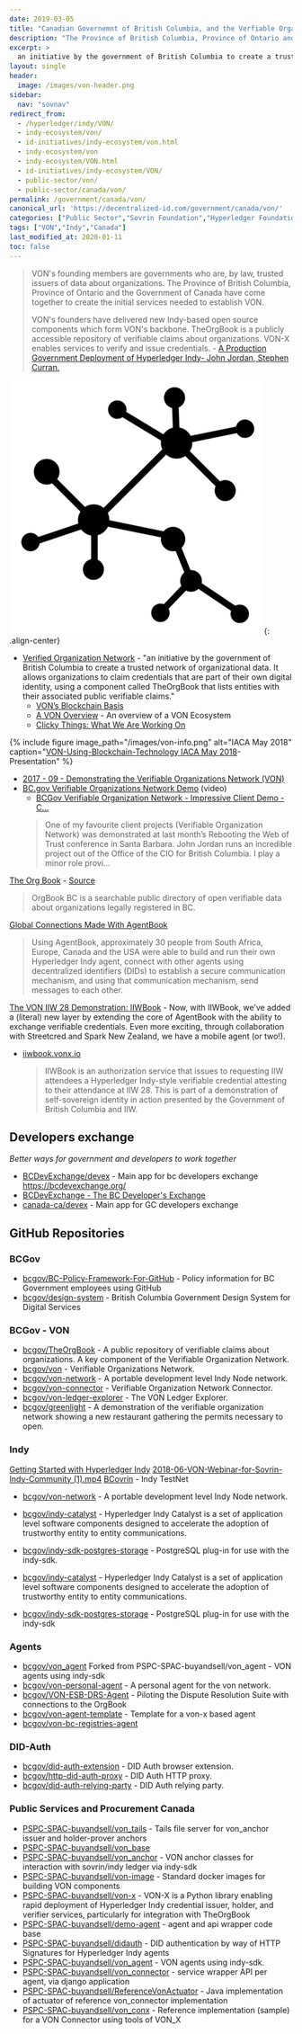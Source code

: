 ```yaml
---
date: 2019-03-05
title: "Canadian Governemnt of British Columbia, and the Verfiable Organizations Network"
description: "The Province of British Columbia, Province of Ontario and the Government of Canada have come together to create the initial services needed to establish VON."
excerpt: >
  an initiative by the government of British Columbia to create a trusted network of organizational data. It allows organizations to claim credentials that are part of their own digital identity, using a component called TheOrgBook that lists entities with their associated public verifiable claims.
layout: single
header:
  image: /images/von-header.png
sidebar:
  nav: "sovnav"  
redirect_from:
  - /hyperledger/indy/VON/
  - indy-ecosystem/von/
  - id-initiatives/indy-ecosystem/von.html
  - indy-ecosystem/von
  - indy-ecosystem/VON.html
  - id-initiatives/indy-ecosystem/VON/
  - public-sector/von/
  - public-sector/canada/von/
permalink: /government/canada/von/
canonical_url: 'https://decentralized-id.com/government/canada/von/'
categories: ["Public Sector","Sovrin Foundation","Hyperledger Foundation"]
tags: ["VON","Indy","Canada"]
last_modified_at: 2020-01-11
toc: false
---
```


>VON's founding members are governments who are, by law, trusted issuers of data about organizations. The Province of British Columbia, Province of Ontario and the Government of Canada have come together to create the initial services needed to establish VON. 
>
>VON's founders have delivered new Indy-based open source components which form VON's backbone. TheOrgBook is a publicly accessible repository of verifiable claims about organizations. VON-X enables services to verify and issue credentials. - [A Production Government Deployment of Hyperledger Indy- John Jordan, Stephen Curran.](https://hgf18.sched.com/event/G8rm/verifiable-organizations-network-a-production-government-deployment-of-hyperledger-indy-john-jordan-province-of-british-columbia-stephen-curran-cloudcompass-computing-inc)

![](/images/VON-Logo.png){: .align-center}

* [Verified Organization Network](https://vonx.io/) - "an initiative by the government of British Columbia to create a trusted network of organizational data. It allows organizations to claim credentials that are part of their own digital identity, using a component called TheOrgBook that lists entities with their associated public verifiable claims."
  * [VON’s Blockchain Basis](https://vonx.io/getting_started/vons-blockchain-basis/)
  * [A VON Overview](https://vonx.io/getting_started/von-overview/) - An overview of a VON Ecosystem
  * [Clicky Things: What We Are Working On](https://vonx.io/clickythings/)

{% include figure image_path="/images/von-info.png" alt="IACA May 2018" caption="[VON-Using-Blockchain-Technology IACA May 2018](https://www.iaca.org/wp-content/uploads/VON-Using-Blockchain-Technology.pdf)- Presentation" %}

* [2017 - 09 - Demonstrating the Verifiable Organizations Network (VON)](https://docs.google.com/document/d/1wNnXdQKUtWnx--xw3VQ9Fr2TDa0kUNIBSMmFGR4uoMg/edit#heading=h.kphtj2c176xb)
* [BC.gov Verifiable Organizations Network Demo](https://drive.google.com/open?id=1Ms2vKqTe-jVDpz5eWtQIqIz8Jl6TLbSE) (video)
  * [BCGov Verifiable Organization Network - Impressive Client Demo - C...](https://www.continuumloop.com/bcgov-verifiable-organization-network/)
  > One of my favourite client projects (Verifiable Organization Network) was demonstrated at last month’s Rebooting the Web of Trust conference in Santa Barbara. John Jordan runs an incredible project out of the Office of the CIO for British Columbia. I play a minor role provi...

[The Org Book](https://theorgbook.pathfinder.gov.bc.ca/en/home) - [Source](https://github.com/bcgov/theorgbook)
  > OrgBook BC is a searchable public directory of open verifiable data about organizations legally registered in BC.

[Global Connections Made With AgentBook](https://vonx.io/news/2019-03-28-Global-Connection)
  > Using AgentBook, approximately 30 people from South Africa, Europe, Canada and the USA were able to build and run their own Hyperledger Indy agent, connect with other agents using decentralized identifiers (DIDs) to establish a secure communication mechanism, and using that communication mechanism, send messages to each other. 

[The VON IIW 28 Demonstration: IIWBook](https://vonx.io/how_to/iiwbook) - Now, with IIWBook, we’ve added a (literal) new layer by extending the core of AgentBook with the ability to exchange verifiable credentials. Even more exciting, through collaboration with Streetcred and Spark New Zealand, we have a mobile agent (or two!).
  * [iiwbook.vonx.io](https://iiwbook.vonx.io)
    > IIWBook is an authorization service that issues to requesting IIW attendees a Hyperledger Indy-style verifiable credential attesting to their attendance at IIW 28. This is part of a demonstration of self-sovereign identity in action presented by the Government of British Columbia and IIW.

## Developers exchange

*Better ways for government and developers to work together*

* [BCDevExchange/devex](https://github.com/BCDevExchange/devex) - Main app for bc developers exchange https://bcdevexchange.org/
* [BCDevExchange - The BC Developer's Exchange](https://bcdevexchange.org/opportunities)
* [canada-ca/devex](https://github.com/canada-ca/devex) - Main app for GC developers exchange

## GitHub Repositories
### BCGov

* [bcgov/BC-Policy-Framework-For-GitHub](https://github.com/bcgov/BC-Policy-Framework-For-GitHub) - Policy information for BC Government employees using GitHub 
* [bcgov/design-system](https://github.com/bcgov/design-system) - British Columbia Government Design System for Digital Services 


### BCGov - VON 
* [bcgov/TheOrgBook](https://github.com/bcgov/TheOrgBook) - A public repository of verifiable claims about organizations. A key component of the Verifiable Organization Network. 
* [bcgov/von](https://github.com/bcgov/von) - Verifiable Organizations Network. 
* [bcgov/von-network](https://github.com/bcgov/von-network) - A portable development level Indy Node network.
* [bcgov/von-connector](https://github.com/bcgov/von-connector) - Verifiable Organization Network Connector. 
* [bcgov/von-ledger-explorer](https://github.com/bcgov/von-ledger-explorer) - The VON Ledger Explorer. 
* [bcgov/greenlight](https://github.com/bcgov/greenlight) - A demonstration of the verifiable organization network showing a new restaurant gathering the permits necessary to open. 

### Indy 

[Getting Started with Hyperledger Indy](https://cdn.oreillystatic.com/en/assets/1/event/274/Getting%20started%20with%20Hyperledger%20Indy%20Presentation.pdf)
[2018-06-VON-Webinar-for-Sovrin-Indy-Community (1).mp4](https://drive.google.com/open?id=1Ms2vKqTe-jVDpz5eWtQIqIz8Jl6TLbSE) 
[BCovrin](http://138.197.138.255/) - Indy TestNet

* [bcgov/von-network](https://github.com/bcgov/von-network) - A portable development level Indy Node network. 
* [bcgov/indy-catalyst](https://github.com/bcgov/indy-catalyst) - Hyperledger Indy Catalyst is a set of application level software components designed to accelerate the adoption of trustworthy entity to entity communications. 
* [bcgov/indy-sdk-postgres-storage](https://github.com/bcgov/indy-sdk-postgres-storage) - PostgreSQL plug-in for use with the indy-sdk.

* [bcgov/indy-catalyst](https://github.com/bcgov/indy-catalyst) - Hyperledger Indy Catalyst is a set of application level software components designed to accelerate the adoption of trustworthy entity to entity communications.
* [bcgov/indy-sdk-postgres-storage](https://github.com/bcgov/indy-sdk-postgres-storage) - PostgreSQL plug-in for use with the indy-sdk

### Agents 

* [bcgov/von_agent](https://github.com/bcgov/von_agent) Forked from PSPC-SPAC-buyandsell/von_agent - VON agents using indy-sdk
* [bcgov/von-personal-agent](https://github.com/bcgov/von-personal-agent) - A personal agent for the von network.
* [bcgov/VON-ESB-DRS-Agent](https://github.com/bcgov/VON-ESB-DRS-Agent) - Piloting the Dispute Resolution Suite with connections to the OrgBook
* [bcgov/von-agent-template](https://github.com/bcgov/von-agent-template) - Template for a von-x based agent
* [bcgov/von-bc-registries-agent](https://github.com/bcgov/von-bc-registries-agent)

### DID-Auth 
* [bcgov/did-auth-extension](https://github.com/bcgov/did-auth-extension) - DID Auth browser extension.
* [bcgov/http-did-auth-proxy](https://github.com/bcgov/http-did-auth-proxy) - DID Auth HTTP proxy.
* [bcgov/did-auth-relying-party](https://github.com/bcgov/did-auth-relying-party) - DID Auth relying party.

### Public Services and Procurement Canada

* [PSPC-SPAC-buyandsell/von_tails](https://github.com/PSPC-SPAC-buyandsell/von_tails) - Tails file server for von_anchor issuer and holder-prover anchors
* [PSPC-SPAC-buyandsell/von_base](https://github.com/PSPC-SPAC-buyandsell/von_base)
* [PSPC-SPAC-buyandsell/von_anchor](https://github.com/PSPC-SPAC-buyandsell/von_anchor) - VON anchor classes for interaction with sovrin/indy ledger via indy-sdk 
* [PSPC-SPAC-buyandsell/von-image](https://github.com/PSPC-SPAC-buyandsell/von-image) - Standard docker images for building VON components 
* [PSPC-SPAC-buyandsell/von-x](https://github.com/PSPC-SPAC-buyandsell/von-x) - VON-X is a Python library enabling rapid deployment of Hyperledger Indy credential issuer, holder, and verifier services, particularly for integration with TheOrgBook 
* [PSPC-SPAC-buyandsell/demo-agent](https://github.com/PSPC-SPAC-buyandsell/demo-agent) - agent and api wrapper code base
* [PSPC-SPAC-buyandsell/didauth](https://github.com/PSPC-SPAC-buyandsell/didauth) - DID authentication by way of HTTP Signatures for Hyperledger Indy agents 
* [PSPC-SPAC-buyandsell/von_agent](https://github.com/PSPC-SPAC-buyandsell/von_agent) - VON agents using indy-sdk. 
* [PSPC-SPAC-buyandsell/von_connector](https://github.com/PSPC-SPAC-buyandsell/von_connector) - service wrapper API per agent, via django application 
* [PSPC-SPAC-buyandsell/ReferenceVonActuator](https://github.com/PSPC-SPAC-buyandsell/ReferenceVonActuator) - Java implementation of actuator of reference von_connector implementation 
* [PSPC-SPAC-buyandsell/von_conx](https://github.com/PSPC-SPAC-buyandsell/von_conx) - Reference implementation (sample) for a VON Connector using tools of VON_X 


